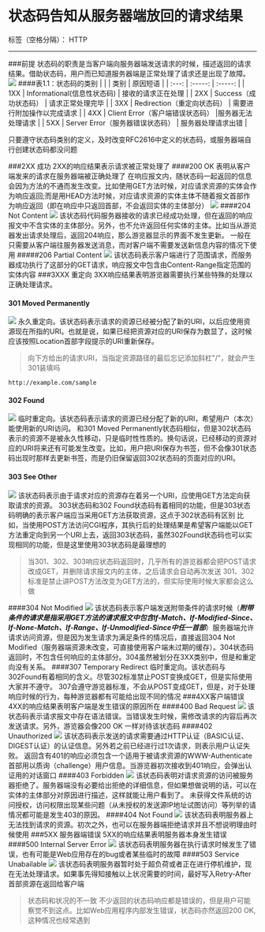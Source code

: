 ﻿# 状态码告知从服务器端放回的请求结果

标签（空格分隔）： HTTP

---
###前提
状态码的职责是当客户端向服务器端发送请求的时候，描述返回的请求结果。借助状态码，用户而已知道服务器端是正常处理了请求还是出现了故障。
![](http://ww1.sinaimg.cn/large/006jcGvzgy1fck7wi7xdjj30qi0fsq5p)
####表1.1：状态码的类别
|      |   |  类别 |  原因短语 | 
| :---:   | :-----:  | :-----:  |
|  1XX      | Informational(信息性状态码)   |   接收的请求正在处理  |
|  2XX      |  Success（成功状态码）  | 请求正常处理完毕    |
|  3XX      |  Redirection（重定向状态码）  | 需要进行附加操作以完成请求    |
|  4XX      |  Client Error（客户端错误状态码）  |服务器无法处理请求 |
|  5XX      |  Server Error（服务器错误状态码）  |   服务器处理请求出错  |

只要遵守状态码类别的定义，及时改变RFC2616中定义的状态码，或服务器端自行创建状态码都没问题

###2XX 成功
2XX的响应结果表示请求被正常处理了
####200 OK
表明从客户端发来的请求在服务器端被正确处理了
在响应报文内，随状态码一起返回的信息会因为方法的不通而发生改变。比如使用GET方法时候，对应请求资源的实体会作为响应返回;而是用HEAD方法时候，对应请求资源的实体主体不随着报文首部作为响应返回（即在响应中只返回首部，不会返回实体的主体部分）
![](http://ww1.sinaimg.cn/large/006jcGvzgy1fck88da1wtj30t409a402)
####204 Not Content
![](http://ww1.sinaimg.cn/large/006jcGvzgy1fck8dedbeyj30qw0b4q4i)
该状态码代码服务器接收的请求已经成功处理，但在返回的响应报文中不含实体的主体部分。另外，也不允许返回任何实体的主体。比如当从游览器发出请求处理后，返回204响应，那么游览器显示的界面不发生更新。
一般在只需要从客户端往服务器发送消息，而对客户端不需要发送新信息内容的情况下使用
#####206 Partial Content
![](http://ww1.sinaimg.cn/large/006jcGvzgy1fck8gezoj7j30py0aowg7)
该状态码表示客户端进行了范围请求，而服务器成功执行了这部分的GET请求，响应报文中包含由Content-Range指定范围的实体内容
###3XXX 重定向
3XX响应结果表明游览器需要执行某些特殊的处理以正确处理请求。
#### 301 Moved Permanently
![](http://ww1.sinaimg.cn/large/006jcGvzgy1fck9n62fvhj30p209gjsr)
永久重定向。该状态码表示请求的资源已经被分配了新的URI，以后应使用资源现在所指的URI。也就是说，如果已经把资源对应的URI保存为数显了，这时候应该按照Location首部字段提示的URI重新保存。
>向下方给出的请求URI，当指定资源路径的最后忘记添加斜杠"/"，就会产生301装填吗
```
http://example.com/sample
```
#### 302 Found
![](http://ww1.sinaimg.cn/large/006jcGvzgy1fck9nl6u56j30qe0aw408)
临时重定向。该状态码表示请求的资源已经分配了新的URI，希望用户（本次）能使用新的URI访问。
和301 Moved Permanently状态码相似，但是302状态码表示的资源不是被永久性移动，只是临时性性质的。换句话说，已经移动的资源对应的URI将来还有可能发生改变。比如，用户把URI保存为书签，但不会像301状态码出现时那样去更新书签，而是仍旧保留返回302状态码的页面对应的URI。
#### 303 See Other
![](http://ww1.sinaimg.cn/large/006jcGvzgy1fck9u5cn6pj30mm09qq48)
该状态码表示由于请求对应的资源存在着另一个URI，应使用GET方法定向获取请求的资源。
303状态码和302 Found状态码有着相同的功能，但是303状态码明确的表示客户端应当采用GET方法获取资源，这点于302状态码有区别
比如，当使用POST方法访问CGI程序，其执行后的处理结果是希望客户端能以GET方法重定向到另一个URI上去，返回303状态码，虽然302Found状态码也可以实现相同的功能，但是这里使用303状态码是最理想的
>当301、302、303响应状态码返回时，几乎所有的游览器都会把POST请求改成GET，并删除请求报文内的主体，之后请求会自动再次发送
301、302标准是禁止讲POST方法改变为GET方法的，但实际使用时候大家都会这么做

####304 Not Modified
![](http://ww1.sinaimg.cn/large/006jcGvzgy1fck9ziowbuj30oo08gjso)
该状态码表示客户端发送附带条件的请求时候（***附带条件的请求是指采用GET方法的请求报文中包含If-Match、If-Modified-Since、If-None-Match、If-Range、If-Unmodified-Since中任一首部***）服务器端允许请求访问资源，但是因为发生请求为满足条件的情况后，直接返回304 Not Modified（服务器端资源未改变，可直接使用客户端未过期的缓存）。304状态码返回时，不包含任何响应的主体部分。304虽然被划分在3XX类别中，但是和重定向没有关系。
####307 Temporary Redirect
临时重定向。该状态码与302Found有着相同的含义。尽管302标准禁止POST变换成GET，但是实际使用大家并不遵守。
307会遵守游览器标准，不会从POST变成GET，但是，对于处理响应时候的行为，每种游览器都有可能给出现不同的情况
###4XX客户端错误
4XX的响应结果表明客户端是发生错误的原因所在
####400 Bad Request
![](http://ww1.sinaimg.cn/large/006jcGvzgy1fckag73ngoj30m80940ts)
该状态码表示请求报文中存在语法错误。当错误发生时候，需修改请求的内容后再次发送请求。另外，游览器会像200 OK 一样对待该状态码
####402 Unauthorized
![](http://ww1.sinaimg.cn/large/006jcGvzgy1fckahnnqgtj30lm0iytbm)
该状态码表示发送的请求需要通过HTTP认证（BASIC认证、DIGEST认证）的认证信息。另外若之前已经进行过1次请求，则表示用户认证失败。
返回含有401的响应必须包含一个适用于被请求资源的WWW-Authenticate首部用以质询（challenge）用户信息。当游览器初次接收到401响应，会弹出认证用的对话窗口
####403 Forbidden
![](http://ww1.sinaimg.cn/large/006jcGvzgy1fckakghms8j30lm07saaz)
该状态码表明对请求资源的访问被服务器拒绝了。服务器端没有必要给出拒绝的详细信息，但如果想做说明的话，可以在实体的主体部分对原因进行描述，这样就能让用户看到了。
未获得文件系统的访问授权，访问权限出现某些问题（从未授权的发送源IP地址试图访问）等列举的请情况都可能是发生403的原因。
####404 Not Found
![](http://ww1.sinaimg.cn/large/006jcGvzgy1fckamys7p4j30p008i0u0)
该状态码表明服务器上无法找到请求的资源。初次之外，也可以在服务器端拒绝请求并且不想说明理由时候使用
###5XX 服务器端错误
5XX的响应结果表明服务器本身发生错误
####500 Internal Server Error
![](http://ww1.sinaimg.cn/large/006jcGvzgy1fckap6tvapj30kw07w0ts)
该状态码表明服务器在执行请求时候发生了错误，也有可能是Web应用存在的bug或者某些临时的故障
####503 Service Unabailable
![](http://ww1.sinaimg.cn/large/006jcGvzgy1fckasmoserj30ra09sdhg)
该状态码表明服务器暂时处于超负荷或者正在进行停机维护，现在无法处理请求。如果事先得知接触以上状况需要的时间，最好写入Retry-After首部资源在返回给客户端
>状态码和状况的不一致
不少返回的状态码响应都是错误的，但是用户可能察觉不到这点。比如Web应用程序内部发生错误，状态码亦然返回200 OK,这种情况也经常遇到




